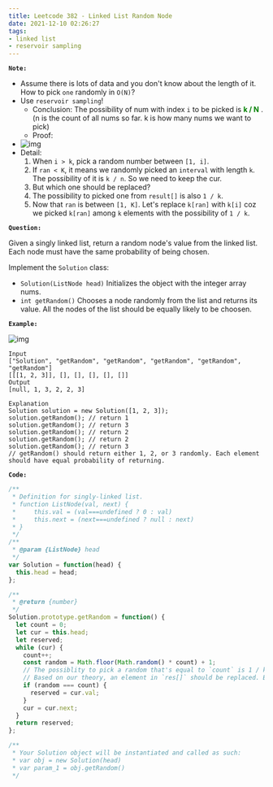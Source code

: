 ```yaml
---
title: Leetcode 382 - Linked List Random Node
date: 2021-12-10 02:26:27
tags:
- linked list
- reservoir sampling
---
```

**`Note:`**
- Assume there is lots of data and you don't know about the length of it. How to pick `one` randomly in `O(N)`?
- Use `reservoir sampling`!
  - Conclusion: The possibility of num with index `i` to be picked is <font color=Green>**k / N**</font> . (n is the count of all nums so far. k is how many nums we want to pick)
  - Proof:
- ![img](https://i.imgur.com/w51yFQ3.png)
- Detail:
  1. When `i > k`, pick a random number between `[1, i]`.
  2. If `ran < K`, it means we randomly picked an `interval` with length `k`. The possibility of it is `k / n`. So we need to keep the cur.
  3. But which one should be replaced?
  4. The possibility to picked one from `result[]` is also `1 / k`. 
  5. Now that `ran` is between `[1, K]`. Let's replace `k[ran]` with `k[i]` coz we picked `k[ran]` among `k` elements with the possibility of `1 / k`.

**`Question:`**

Given a singly linked list, return a random node's value from the linked list. Each node must have the same probability of being chosen.

Implement the `Solution` class:

- `Solution(ListNode head)` Initializes the object with the integer array nums.
- `int getRandom()` Chooses a node randomly from the list and returns its value. All the nodes of the list should be equally likely to be choosen.

**`Example:`**

![img](https://assets.leetcode.com/uploads/2021/03/16/getrand-linked-list.jpg)
```
Input
["Solution", "getRandom", "getRandom", "getRandom", "getRandom", "getRandom"]
[[[1, 2, 3]], [], [], [], [], []]
Output
[null, 1, 3, 2, 2, 3]

Explanation
Solution solution = new Solution([1, 2, 3]);
solution.getRandom(); // return 1
solution.getRandom(); // return 3
solution.getRandom(); // return 2
solution.getRandom(); // return 2
solution.getRandom(); // return 3
// getRandom() should return either 1, 2, or 3 randomly. Each element should have equal probability of returning.
```

**`Code:`**
```javascript
/**
 * Definition for singly-linked list.
 * function ListNode(val, next) {
 *     this.val = (val===undefined ? 0 : val)
 *     this.next = (next===undefined ? null : next)
 * }
 */
/**
 * @param {ListNode} head
 */
var Solution = function(head) {
  this.head = head;
};

/**
 * @return {number}
 */
Solution.prototype.getRandom = function() {
  let count = 0;
  let cur = this.head;
  let reserved;
  while (cur) {
    count++;
    const random = Math.floor(Math.random() * count) + 1;
    // The possiblity to pick a random that's equal to `count` is 1 / k. 
    // Based on our theory, an element in `res[]` should be replaced. Because k === 1, it must be the only element then.
    if (random === count) {
      reserved = cur.val;
    }
    cur = cur.next;
  }
  return reserved;
};

/**
 * Your Solution object will be instantiated and called as such:
 * var obj = new Solution(head)
 * var param_1 = obj.getRandom()
 */
```